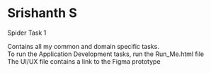# Srishanth S  
Spider Task 1  

Contains all my common and domain specific tasks.  
To run the Application Development tasks, run the Run_Me.html file  
The UI/UX file contains a link to the Figma prototype  
